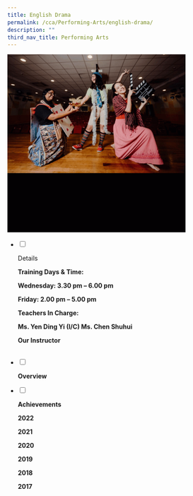 ```yaml
---
title: English Drama
permalink: /cca/Performing-Arts/english-drama/
description: ""
third_nav_title: Performing Arts
---
```

<img src="/images/cca12.gif" style="width:80%">

<ul class="jekyllcodex_accordion">
<li>

<input id="accordion1" type="checkbox">

<label for="accordion1">Details</label>

<div>

<p> 
<b>Training Days & Time:  </b><b><b>

Wednesday: 3.30 pm – 6.00 pm <b>

Friday: 2.00 pm – 5.00 pm <b><b>

	
<b>Teachers In Charge:</b><b><b>

Ms. Yen Ding Yi (I/C)  <b>
Ms. Chen Shuhui  <b><b>

  

<b>Our Instructor</b><br><br>
</p>
</div>

</li>
<li>

<input id="accordion2" type="checkbox">

<label for="accordion2">Overview</label>

<div>

<p>
	
	
</p>

	
</div>

</li>
<li>

<input id="accordion3" type="checkbox">

<label for="accordion3">Achievements</label>

<div>

<p>
	
<b>2022</b><br>
	

<b>2021</b><br>
	

<b>2020</b><br>
	
	
<b>2019</b><br>
	

<b>2018</b><br>
	
	
<b>2017</b><br>

</p>

	
</div>

</li>
	
</ul>